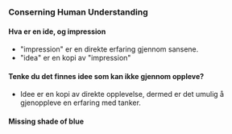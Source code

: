 ### Conserning Human Understanding

#### Hva er en ide, og impression
- "impression" er en direkte erfaring gjennom sansene.
- "idea" er en kopi av "impression"

#### Tenke du det finnes idee som kan ikke gjennom oppleve?
- Idee er en kopi av direkte opplevelse, dermed er det umulig å gjenoppleve en erfaring med tanker.

#### Missing shade of blue
